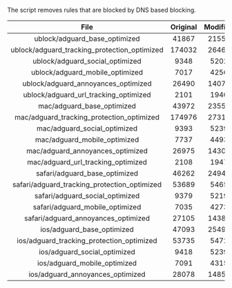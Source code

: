 The script removes rules that are blocked by DNS based blocking.


| File | Original | Modified |
|:----:|:-----:|:-----:|
| ublock/adguard_base_optimized | 41867 | 21550 |
| ublock/adguard_tracking_protection_optimized | 174032 | 26464 |
| ublock/adguard_social_optimized | 9348 | 5202 |
| ublock/adguard_mobile_optimized | 7017 | 4256 |
| ublock/adguard_annoyances_optimized | 26490 | 14070 |
| ublock/adguard_url_tracking_optimized | 2101 | 1940 |
| mac/adguard_base_optimized | 43972 | 23557 |
| mac/adguard_tracking_protection_optimized | 174976 | 27316 |
| mac/adguard_social_optimized | 9393 | 5239 |
| mac/adguard_mobile_optimized | 7737 | 4493 |
| mac/adguard_annoyances_optimized | 26975 | 14307 |
| mac/adguard_url_tracking_optimized | 2108 | 1947 |
| safari/adguard_base_optimized | 46262 | 24942 |
| safari/adguard_tracking_protection_optimized | 53689 | 5465 |
| safari/adguard_social_optimized | 9379 | 5219 |
| safari/adguard_mobile_optimized | 7035 | 4273 |
| safari/adguard_annoyances_optimized | 27105 | 14382 |
| ios/adguard_base_optimized | 47093 | 25497 |
| ios/adguard_tracking_protection_optimized | 53735 | 5472 |
| ios/adguard_social_optimized | 9418 | 5239 |
| ios/adguard_mobile_optimized | 7091 | 4315 |
| ios/adguard_annoyances_optimized | 28078 | 14851 |